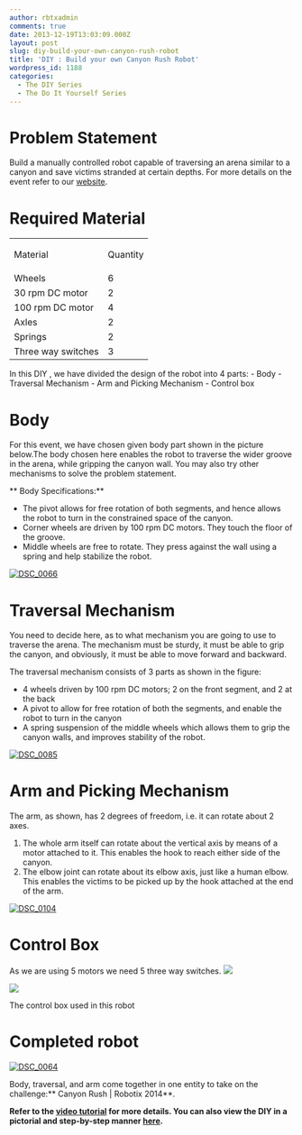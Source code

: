 ```yaml
---
author: rbtxadmin
comments: true
date: 2013-12-19T13:03:09.000Z
layout: post
slug: diy-build-your-own-canyon-rush-robot
title: 'DIY : Build your own Canyon Rush Robot'
wordpress_id: 1188
categories:
  - The DIY Series
  - The Do It Yourself Series
---
```


# Problem Statement
Build a manually controlled robot capable of traversing an arena similar to a canyon and save  victims stranded at certain depths. For more details on the event refer to our [website](http://www.robotix.in/events/event/canyonrush).

# Required Material
<table align="center" > 

<tbody >
<tr >

<td >

Material

</td>

<td >

Quantity

</td>
</tr>
<tr >

<td >Wheels
</td>

<td >6
</td>
</tr>
<tr >

<td >30 rpm DC motor
</td>

<td >2
</td>
</tr>
<tr >

<td >100 rpm DC motor
</td>

<td >4
</td>
</tr>
<tr >

<td >Axles
</td>

<td >2
</td>
</tr>
<tr >

<td >Springs
</td>

<td >2
</td>
</tr>
<tr >

<td >Three way switches
</td>

<td >3 </td> </tr> </tbody> </table> In this DIY , we have divided the design of the robot into 4 parts:
- Body
- Traversal Mechanism
- Arm and Picking Mechanism
- Control box

# Body
For this event, we have chosen given body part shown in the picture below.The body chosen here enables the robot to traverse the wider groove in the arena, while gripping the canyon wall. You may also try other mechanisms to solve the problem statement.

** Body Specifications:**
- The pivot allows for free rotation of both segments, and hence allows the robot to turn in the constrained space of the canyon.
- Corner wheels are driven by 100 rpm DC motors. They touch the floor of the groove.
- Middle wheels are free to rotate. They press against the wall using a spring and help stabilize the robot.

[![DSC_0066](http://robotix.in/blog/wp-content/uploads/2013/12/DSC_0066-1024x678.jpg)](http://robotix.in/blog/wp-content/uploads/2013/12/DSC_0066.jpg)

# Traversal Mechanism
You need to decide here, as to what mechanism you are going to use to traverse the arena. The mechanism must be sturdy, it must be able to grip the canyon, and obviously, it must be able to move forward and backward.

The traversal mechanism consists of 3 parts as shown in the figure:
- 4 wheels driven by 100 rpm DC motors; 2 on the front segment, and 2 at the back
- A pivot to allow for free rotation of both the segments, and enable the robot to turn in the canyon
- A spring suspension of the middle wheels which allows them to grip the canyon walls, and improves stability of the robot.

 [![DSC_0085](http://robotix.in/blog/wp-content/uploads/2013/12/DSC_0085-1024x678.jpg)](http://robotix.in/blog/wp-content/uploads/2013/12/DSC_0085.jpg)

# Arm and Picking Mechanism
The arm, as shown, has 2 degrees of freedom, i.e. it can rotate about 2 axes.
1. The whole arm itself can rotate about the vertical axis by means of a motor attached to it. This enables the hook to reach either side of the canyon.
1. The elbow joint can rotate about its elbow axis, just like a human elbow. This enables the victims to be picked up by the hook attached at the end of the arm.

[![DSC_0104](http://robotix.in/blog/wp-content/uploads/2013/12/DSC_0104-1024x678.jpg)](http://robotix.in/blog/wp-content/uploads/2013/12/DSC_0104.jpg)

#  
# Control Box
As we are using 5 motors we need 5 three way switches. ![](https://lh4.googleusercontent.com/qEDdIZF6jnijkh9GaZAFzsiZkD93fJ8g3EbzuhalFIzwsnUiYos3vzeBMQUmlpX2aP2mm04rWrsGPQhG1VjpoIXn8d017jCi6Pf_ITsUnbafiwDm0cc)

[![](http://robotix.in/blog/wp-content/uploads/2013/01/DSC3559-1024x678.jpg)](http://robotix.in/blog/wp-content/uploads/2013/01/DSC3559.jpg)

The control box used in this robot

# Completed robot
[![DSC_0064](http://robotix.in/blog/wp-content/uploads/2013/12/DSC_0064-1024x678.jpg)](http://robotix.in/blog/wp-content/uploads/2013/12/DSC_0064.jpg)[ ](http://robotix.in/blog/wp-content/uploads/2013/12/DSC_0104.jpg)

Body, traversal, and arm come together in one entity to take on the challenge:** Canyon Rush | Robotix 2014**.

**Refer to the [video tutorial](http://www.youtube.com/watch?v=CeRC6oIMya8) for more details. You can also view the DIY in a pictorial and step-by-step manner [here](http://www.robotix.in/uploads/DIY.pdf).**
